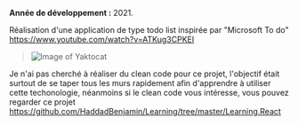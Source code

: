 **Année de développement :** 2021.</br>

Réalisation d'une application de type todo list inspirée par "Microsoft To do" https://www.youtube.com/watch?v=ATKug3CPKEI
> ![Image of Yaktocat](https://imgur.com/EP8DPJ0.png)

Je n'ai pas cherché à réaliser du clean code pour ce projet, l'objectif était surtout de se taper tous les murs rapidement afin d'apprendre à utiliser cette techonologie, néanmoins si le clean code vous intéresse, vous pouvez regarder ce projet https://github.com/HaddadBenjamin/Learning/tree/master/Learning.React